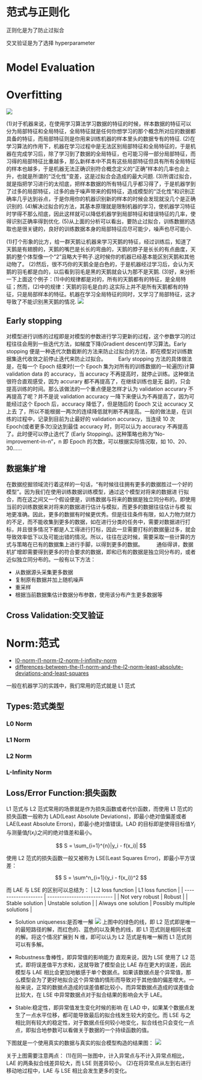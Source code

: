 # 范式与正则化

正则化是为了防止过拟合

交叉验证是为了选择 hyperparameter

# Model Evaluation

# Overfitting

![](https://pic2.zhimg.com/c3fca0a39141f16ae0700b10f44e4909_b.jpg)

(1)对于机器来说，在使用学习算法学习数据的特征的时候，样本数据的特征可以分为局部特征和全局特征，全局特征就是任何你想学习的那个概念所对应的数据都具备的特征，而局部特征则是你用来训练机器的样本里头的数据专有的特征.
(2)在学习算法的作用下，机器在学习过程中是无法区别局部特征和全局特征的，于是机器在完成学习后，除了学习到了数据的全局特征，也可能习得一部分局部特征，而习得的局部特征比重越多，那么新样本中不具有这些局部特征但具有所有全局特征的样本也越多，于是机器无法正确识别符合概念定义的“正确”样本的几率也会上升，也就是所谓的“泛化性”变差，这是过拟合会造成的最大问题.
(3)所谓过拟合，就是指把学习进行的太彻底，把样本数据的所有特征几乎都习得了，于是机器学到了过多的局部特征，过多的由于噪声带来的假特征，造成模型的“泛化性”和识别正确率几乎达到谷点，于是你用你的机器识别新的样本的时候会发现就没几个是正确识别的.
(4)解决过拟合的方法，其基本原理就是限制机器的学习，使机器学习特征时学得不那么彻底，因此这样就可以降低机器学到局部特征和错误特征的几率，使得识别正确率得到优化.
(5)从上面的分析可以看出，要防止过拟合，训练数据的选取也是很关键的，良好的训练数据本身的局部特征应尽可能少，噪声也尽可能小.

(1)打个形象的比方，给一群天鹅让机器来学习天鹅的特征，经过训练后，知道了天鹅是有翅膀的，天鹅的嘴巴是长长的弯曲的，天鹅的脖子是长长的有点曲度，天鹅的整个体型像一个“2”且略大于鸭子.这时候你的机器已经基本能区别天鹅和其他动物了。
(2)然后，很不巧你的天鹅全是白色的，于是机器经过学习后，会认为天鹅的羽毛都是白的，以后看到羽毛是黑的天鹅就会认为那不是天鹅.
(3)好，来分析一下上面这个例子：(1)中的规律都是对的，所有的天鹅都有的特征，是全局特征；然而，(2)中的规律：天鹅的羽毛是白的.这实际上并不是所有天鹅都有的特征，只是局部样本的特征。机器在学习全局特征的同时，又学习了局部特征，这才导致了不能识别黑天鹅的情况.
![](https://pic2.zhimg.com/afa034d52962681db09b4dc1060f8075_b.png)

## Early stopping

对模型进行训练的过程即是对模型的参数进行学习更新的过程，这个参数学习的过程往往会用到一些迭代方法，如梯度下降(Gradient descent)学习算法。Early stopping 便是一种迭代次数截断的方法来防止过拟合的方法，即在模型对训练数据集迭代收敛之前停止迭代来防止过拟合。
  Early stopping 方法的具体做法是，在每一个 Epoch 结束时(一个 Epoch 集为对所有的训练数据的一轮遍历)计算 validation data 的 accuracy，当 accuracy 不再提高时，就停止训练。这种做法很符合直观感受，因为 accurary 都不再提高了，在继续训练也是无 益的，只会提高训练的时间。那么该做法的一个重点便是怎样才认为 validation accurary 不再提高了呢？并不是说 validation accuracy 一降下来便认为不再提高了，因为可能经过这个 Epoch 后，accuracy 降低了，但是随后的 Epoch 又让 accuracy 又上去 了，所以不能根据一两次的连续降低就判断不再提高。一般的做法是，在训练的过程中，记录到目前为止最好的 validation accuracy，当连续 10 次 Epoch(或者更多次)没达到最佳 accuracy 时，则可以认为 accuracy 不再提高了。此时便可以停止迭代了 (Early Stopping)。这种策略也称为“No-improvement-in-n”，n 即 Epoch 的次数，可以根据实际情况取，如 10、20、30……

## 数据集扩增

在数据挖掘领域流行着这样的一句话，“有时候往往拥有更多的数据胜过一个好的模型”。因为我们在使用训练数据训练模型，通过这个模型对将来的数据进 行拟合，而在这之间又一个假设便是，训练数据与将来的数据是独立同分布的。即使用当前的训练数据来对将来的数据进行估计与模拟，而更多的数据往往估计与模 拟地更准确。因此，更多的数据有时候更优秀。但是往往条件有限，如人力物力财力的不足，而不能收集到更多的数据，如在进行分类的任务中，需要对数据进行打 标，并且很多情况下都是人工得进行打标，因此一旦需要打标的数据量过多，就会导致效率低下以及可能出错的情况。所以，往往在这时候，需要采取一些计算的方 式与策略在已有的数据集上进行手脚，以得到更多的数据。
   通俗得讲，数据机扩增即需要得到更多的符合要求的数据，即和已有的数据是独立同分布的，或者近似独立同分布的。一般有以下方法：

- 从数据源头采集更多数据
- 复制原有数据并加上随机噪声
- 重采样
- 根据当前数据集估计数据分布参数，使用该分布产生更多数据等

## Cross Validation:交叉验证

# Norm:范式

- [l0-norm-l1-norm-l2-norm-l-infinity-norm](https://rorasa.wordpress.com/2012/05/13/l0-norm-l1-norm-l2-norm-l-infinity-norm/)
- [differences-between-the-l1-norm-and-the-l2-norm-least-absolute-deviations-and-least-squares](http://www.chioka.in/differences-between-the-l1-norm-and-the-l2-norm-least-absolute-deviations-and-least-squares/)

一般在机器学习的实践中，我们常用的范式就是 L1 范式

## Types:范式类型

### L0 Norm

### L1 Norm

### L2 Norm

### L-Infinity Norm

## Loss/Error Function:损失函数

L1 范式与 L2 范式常用的场景就是作为损失函数或者代价函数，而使用 L1 范式的损失函数一般称为 LAD(Least Absolute Deviations)，即最小绝对值偏差或者 LAE(Least Absolute Errors)，即最小绝对值错误。LAD 的目标即是使得目标值$Y_i$与测量值$f(x_i)$之间的绝对值差和最小。

$$
S = \sum_{i=1}^{n}|y_i - f(x_i)|
$$

使用 L2 范式的损失函数一般又被称为 LSE(Least Squares Error)，即最小平方误差：

$$
S = \sum^n_{i=1}(y_i - f(x_i))^2
$$

而 LAE 与 LSE 的区别可以总结为：
| L2 loss function | L1 loss function |
| ------------------- | --------------------------- |
| Not very robust | Robust |
| Stable solution | Unstable solution |
| Always one solution | Possibly multiple solutions |

- Solution uniqueness:是否唯一解
  ![](http://7xiegq.com1.z0.glb.clouddn.com/L1-norm-and-L2-norm-distance.png)
  上图中的绿色的线，即 L2 范式即是唯一的最短路径的解，而红色的、蓝色的以及黄色的线，即 L1 范式则是相同长度的解。将这个情况扩展到 N 维，即可以认为 L2 范式是有唯一解而 L1 范式则可以有多解。
- Robustness:鲁棒性，即异常值的影响能力
  直观来说，因为 LSE 使用了 L2 范式，即将误差值平方求和，这就导致了模型会比 LAE 存在更大的误差，因此模型与 LAE 相比会更加地敏感于单个数据点。如果该数据点是个异常值，那么模型会为了更好地拟合这个异常值的情形而导致对于其他值的偏差增大。一般来说，正常的数据点造成的误差值都比较小，而异常数据点造成的误差值会比较大，在 LSE 中异常数据点对于拟合结果的影响会大于 LAE。

- Stable:稳定性，即异常值发生变化时候的影响
  在 LAD 中，如果某个数据点发生了一点水平位移，都可能导致最后的拟合线发生较大的变化。而 LSE 与之相比则有较大的稳定性，对于数据点任何较小地变化，拟合线也只会变化一点点，即拟合地参数可以看做关于数据的一个持续函数的值。

下图就是一个使用真实的数据与真实的拟合模型构造的结果图：
![](http://7xiegq.com1.z0.glb.clouddn.com/programmatic-L1-vs-L2-visualization.png)

关于上图需要注意两点：
(1)在同一张图中，计入异常点与不计入异常点相比，LAE 的两条拟合线差异较大，而 LSE 则差异较小。
(2)在将异常点从左到右进行移动地过程中，LAE 与 LSE 相比会发生更多的变化。
